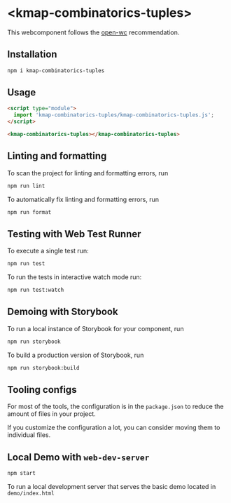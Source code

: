 # \<kmap-combinatorics-tuples>

This webcomponent follows the [open-wc](https://github.com/open-wc/open-wc) recommendation.

## Installation

```bash
npm i kmap-combinatorics-tuples
```

## Usage

```html
<script type="module">
  import 'kmap-combinatorics-tuples/kmap-combinatorics-tuples.js';
</script>

<kmap-combinatorics-tuples></kmap-combinatorics-tuples>
```

## Linting and formatting

To scan the project for linting and formatting errors, run

```bash
npm run lint
```

To automatically fix linting and formatting errors, run

```bash
npm run format
```

## Testing with Web Test Runner

To execute a single test run:

```bash
npm run test
```

To run the tests in interactive watch mode run:

```bash
npm run test:watch
```

## Demoing with Storybook

To run a local instance of Storybook for your component, run

```bash
npm run storybook
```

To build a production version of Storybook, run

```bash
npm run storybook:build
```


## Tooling configs

For most of the tools, the configuration is in the `package.json` to reduce the amount of files in your project.

If you customize the configuration a lot, you can consider moving them to individual files.

## Local Demo with `web-dev-server`

```bash
npm start
```

To run a local development server that serves the basic demo located in `demo/index.html`
